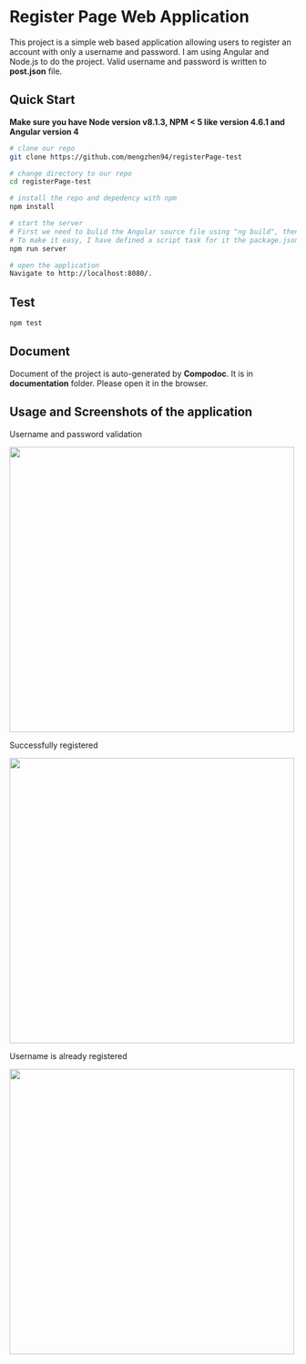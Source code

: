 # Register Page Web Application

This project is a simple web based application allowing users to register an account with only a username and password.
I am using Angular and Node.js to do the project. Valid username and password is written to **post.json** file.


## Quick Start
**Make sure you have Node version v8.1.3, NPM < 5 like version 4.6.1 and Angular version 4**
```bash
# clone our repo
git clone https://github.com/mengzhen94/registerPage-test

# change directory to our repo
cd registerPage-test

# install the repo and depedency with npm
npm install

# start the server
# First we need to bulid the Angular source file using "ng build", then we run node server file using "node server.js"
# To make it easy, I have defined a script task for it the package.json: "server": "ng build && node server.js"
npm run server

# open the application
Navigate to http://localhost:8080/.

```

## Test
```bash
npm test
```

## Document
Document of the project is auto-generated by **Compodoc**. It is in **documentation** folder. Please open it in the browser.

## Usage and Screenshots of the application 

Username and password validation

<img src="https://user-images.githubusercontent.com/17734819/27921077-9b6df90e-6244-11e7-8120-c197b155f6f0.png" width="500">

Successfully registered

<img src="https://user-images.githubusercontent.com/17734819/27920763-a60f820c-6243-11e7-809a-4117438b2814.png" width="500">

Username is already registered

<img src="https://user-images.githubusercontent.com/17734819/27921086-a58e0712-6244-11e7-88f4-79d375c4e3c9.png" width="500">


